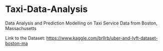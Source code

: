 # Taxi-Data-Analysis
Data Analysis and Prediction Modelling on Taxi Service Data from Boston, Massachusetts

Link to the Dataset: https://www.kaggle.com/brllrb/uber-and-lyft-dataset-boston-ma
